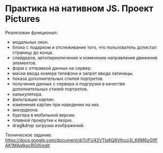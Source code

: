 # Практика на нативном JS. Проект Pictures

Реалезован функционал:
  - модальных окон.
  - блока с подарком и отслеживание того, что пользователь долистал страницу до конца.
  - слайдеров, автопереключение и изменение направления движения элементов.
  - форм с отправкой данных на сервер.
  - маски ввода номера телефона и запрет ввода латиницы.
  - показа дополнительных стилей портретов.
  - получения данных с сервера и подгрузки в качестве дополнительных стилей портретов.
  - калькулятора.
  - фильтрации картин.
  - изменения картин при наведении на них.
  - аккордеона.
  - бургера в мобильной версии.
  - плавной прокрутки к якорю.
  - drag&drop загрузки изображений.
  
Техническое задание: https://docs.google.com/document/d/1UFU42VTlqKQ8VIhco3l_K6M6oGlfFAK1MAqlkpcRG0I/edit
